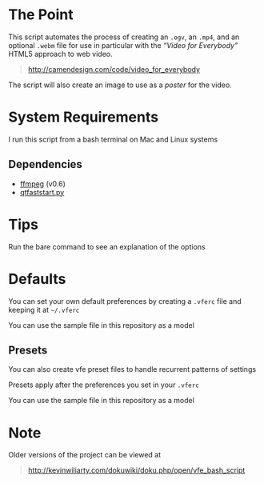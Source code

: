 The Point
===
This script automates the process of creating an `.ogv`, an `.mp4`, and an 
optional `.webm` file for use in particular with the *“Video for Everybody”*
HTML5 approach to web video.

> http://camendesign.com/code/video_for_everybody

The script will also create an image to use as a *poster* for the video.


System Requirements
===
I run this script from a bash terminal on Mac and Linux systems


Dependencies
---
  * [ffmpeg](http://ffmpeg.org) (v0.6)
  * [qtfaststart.py](http://github.com/danielgtaylor/qtfaststart)


Tips
===
Run the bare command to see an explanation of the options


Defaults
===
You can set your own default preferences by creating a `.vferc` file and keeping it at `~/.vferc`

You can use the sample file in this repository as a model


Presets
---
You can also create vfe preset files to handle recurrent patterns of settings

Presets apply after the preferences you set in your `.vferc`

You can use the sample file in this repository as a model


Note
===
Older versions of the project can be viewed at

> http://kevinwiliarty.com/dokuwiki/doku.php/open/vfe_bash_script

